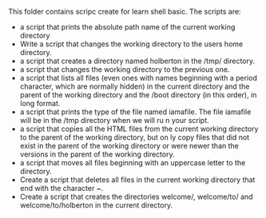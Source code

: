 This folder contains scripc create for learn shell basic.
The scripts are:
- a script that prints the absolute path name of the current working directory
- Write a script that changes the working directory to the users home directory.
-  a script that creates a directory named holberton in the /tmp/ directory.
-  a script that changes the working directory to the previous one.
- a script that lists all files (even ones with names beginning with a period character, which are normally hidden) in the   current directory and the parent of the working directory and the /boot directory (in this order), in long format.
- a script that prints the type of the file named iamafile. The file iamafile will be in the /tmp directory when we will ru  n your script.
- a script that copies all the HTML files from the current working directory to the parent of the working directory, but on  ly copy files that did not exist in the parent of the working directory or were newer than the versions in the parent of   the working directory.
- a script that moves all files beginning with an uppercase letter to the directory.
- Create a script that deletes all files in the current working directory that end with the character ~.
- Create a script that creates the directories welcome/, welcome/to/ and welcome/to/holberton in the current directory.
